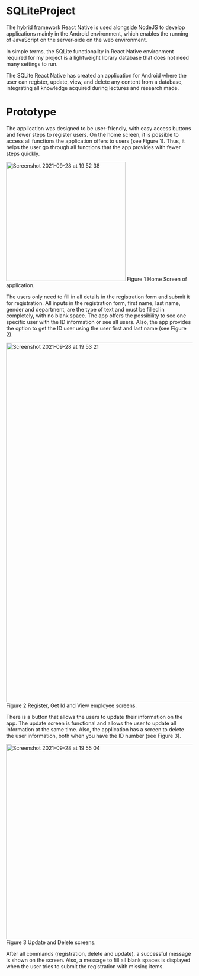 # SQLiteProject

The hybrid framework React Native is used alongside NodeJS to develop applications mainly in the Android environment,
which enables the running of JavaScript on the server-side on the web environment.

In simple terms, the SQLite functionality in React Native environment required for my project is a lightweight library
database that does not need many settings to run. 

The SQLite React Native has created an application for Android where the user can register, update, view, and delete any content from a database,
integrating all knowledge acquired during lectures and research made.


# Prototype

The application was designed to be user-friendly, with easy access buttons and fewer steps to register users. On the home screen, it is possible to access all functions the application offers to users (see Figure 1). Thus, it helps the user go through all functions that the app provides with fewer steps quickly.

<img width="322" alt="Screenshot 2021-09-28 at 19 52 38" src="https://user-images.githubusercontent.com/75395170/135148980-2b6bcefd-fec5-4a24-a951-b8770dec03c7.png">
Figure 1 Home Screen of application.

The users only need to fill in all details in the registration form and submit it for registration. All inputs in the registration form, first name, last name, gender and department, are the type of text and must be filled in completely, with no blank space. The app offers the possibility to see one specific user with the ID information or see all users. Also, the app provides the option to get the ID user using the user first and last name (see Figure 2).
 
<img width="971" alt="Screenshot 2021-09-28 at 19 53 21" src="https://user-images.githubusercontent.com/75395170/135148947-fd378231-e02f-439e-ba78-974a28da5ee7.png">
Figure 2 Register, Get Id and View employee screens.


There is a button that allows the users to update their information on the app. The update screen is functional and allows the user to update all information at the same time. Also, the application has a screen to delete the user information, both when you have the ID number (see Figure 3).

<img width="527" alt="Screenshot 2021-09-28 at 19 55 04" src="https://user-images.githubusercontent.com/75395170/135148950-d127eb11-6d6b-43ed-84e5-2ac6f073bb36.png">
Figure 3 Update and Delete screens.


After all commands (registration, delete and update), a successful message is shown on the screen. Also, a message to fill all blank spaces is displayed when the user tries to submit the registration with missing items.
